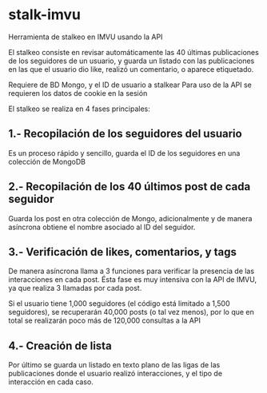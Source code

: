 # stalk-imvu
Herramienta de stalkeo en IMVU usando la API

El stalkeo consiste en revisar automáticamente las 40 últimas publicaciones de los seguidores de un usuario, y guarda un listado con las publicaciones en las que el usuario dio like, realizó un comentario, o aparece etiquetado.

Requiere de BD Mongo, y el ID de usuario a stalkear
Para uso de la API se requieren los datos de cookie en la sesión



El stalkeo se realiza en 4 fases principales:
## 1.- Recopilación de los seguidores del usuario
Es un proceso rápido y sencillo, guarda el ID de los seguidores en una colección de MongoDB

## 2.- Recopilación de los 40 últimos post de cada seguidor
Guarda los post en otra colección de Mongo, adicionalmente y de manera asíncrona obtiene el nombre asociado al ID del seguidor.

## 3.- Verificación de likes, comentarios, y tags
De manera asíncrona llama a 3 funciones para verificar la presencia de las interacciones en cada post.
Ésta fase es muy intensiva con la API de IMVU, ya que realiza 3 llamadas por cada post.

Si el usuario tiene 1,000 seguidores (el código está limitado a 1,500 seguidores), se recuperarán 40,000 posts (o tal vez menos), por lo que en total se realizarán poco más de 120,000 consultas a la API

## 4.- Creación de lista
Por último se guarda un listado en texto plano de las ligas de las publicaciones donde el usuario realizó interacciones, y el tipo de interacción en cada caso.
